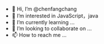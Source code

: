 - 👋 Hi, I’m @chenfangchang
- 👀 I’m interested in JavaScript，java
- 🌱 I’m currently learning ...
- 💞️ I’m looking to collaborate on ...
- 📫 How to reach me ...

<!---
chenfangchang/chenfangchang is a ✨ special ✨ repository because its `README.md` (this file) appears on your GitHub profile.
You can click the Preview link to take a look at your changes.
--->
